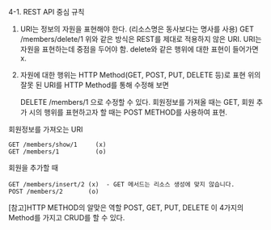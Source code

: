 4-1. REST API 중심 규칙
1) URI는 정보의 자원을 표현해야 한다. (리소스명은 동사보다는 명사를 사용)
    GET /members/delete/1
위와 같은 방식은 REST를 제대로 적용하지 않은 URI. URI는 자원을 표현하는데 중점을 두어야 함. delete와 같은 행위에 대한 표현이 들어가면 x.

2) 자원에 대한 행위는 HTTP Method(GET, POST, PUT, DELETE 등)로 표현
위의 잘못 된 URI를 HTTP Method를 통해 수정해 보면

    DELETE /members/1
으로 수정할 수 있다.
회원정보를 가져올 때는 GET, 회원 추가 시의 행위를 표현하고자 할 때는 POST METHOD를 사용하여 표현.

회원정보를 가져오는 URI

    GET /members/show/1     (x)
    GET /members/1          (o)
회원을 추가할 때

    GET /members/insert/2 (x)  - GET 메서드는 리소스 생성에 맞지 않습니다.
    POST /members/2       (o)
[참고]HTTP METHOD의 알맞은 역할
POST, GET, PUT, DELETE 이 4가지의 Method를 가지고 CRUD를 할 수 있다.


